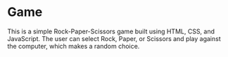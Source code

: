 # Game
This is a simple Rock-Paper-Scissors game built using HTML, CSS, and JavaScript.  The user can select Rock, Paper, or Scissors and play against the computer, which makes a random choice.
